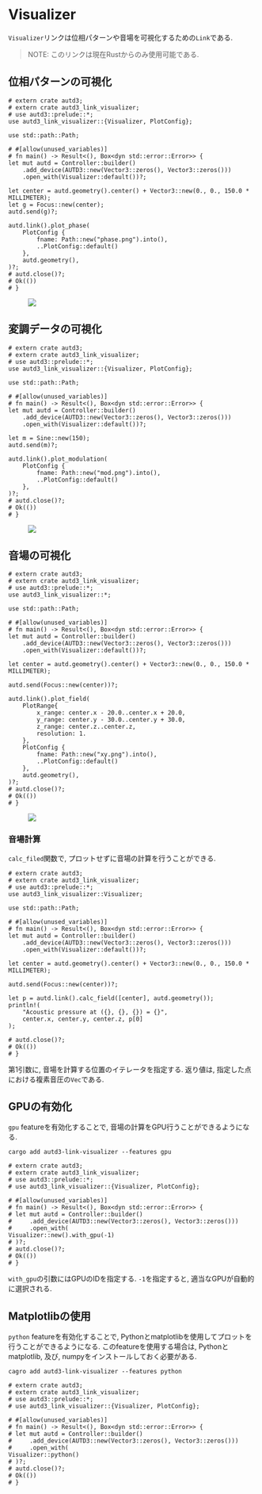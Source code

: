# Visualizer

`Visualizer`リンクは位相パターンや音場を可視化するための`Link`である.

> NOTE:
> このリンクは現在Rustからのみ使用可能である.

## 位相パターンの可視化

```rust,edition2021
# extern crate autd3;
# extern crate autd3_link_visualizer;
# use autd3::prelude::*;
use autd3_link_visualizer::{Visualizer, PlotConfig};

use std::path::Path;

# #[allow(unused_variables)]
# fn main() -> Result<(), Box<dyn std::error::Error>> {
let mut autd = Controller::builder()
    .add_device(AUTD3::new(Vector3::zeros(), Vector3::zeros()))
    .open_with(Visualizer::default())?;

let center = autd.geometry().center() + Vector3::new(0., 0., 150.0 * MILLIMETER);
let g = Focus::new(center);
autd.send(g)?;

autd.link().plot_phase(
    PlotConfig {
        fname: Path::new("phase.png").into(),
        ..PlotConfig::default()
    },
    autd.geometry(),
)?;
# autd.close()?;
# Ok(())
# }
```

<figure>
  <img src="../../fig/Users_Manual/phase.png"/>
</figure>

## 変調データの可視化

```rust,edition2021
# extern crate autd3;
# extern crate autd3_link_visualizer;
# use autd3::prelude::*;
use autd3_link_visualizer::{Visualizer, PlotConfig};

use std::path::Path;

# #[allow(unused_variables)]
# fn main() -> Result<(), Box<dyn std::error::Error>> {
let mut autd = Controller::builder()
    .add_device(AUTD3::new(Vector3::zeros(), Vector3::zeros()))
    .open_with(Visualizer::default())?;

let m = Sine::new(150);
autd.send(m)?;

autd.link().plot_modulation(
    PlotConfig {
        fname: Path::new("mod.png").into(),
        ..PlotConfig::default()
    },
)?;
# autd.close()?;
# Ok(())
# }
```

<figure>
  <img src="../../fig/Users_Manual/mod.png"/>
</figure>

## 音場の可視化

```rust,edition2021
# extern crate autd3;
# extern crate autd3_link_visualizer;
# use autd3::prelude::*;
use autd3_link_visualizer::*;

use std::path::Path;

# #[allow(unused_variables)]
# fn main() -> Result<(), Box<dyn std::error::Error>> {
let mut autd = Controller::builder()
    .add_device(AUTD3::new(Vector3::zeros(), Vector3::zeros()))
    .open_with(Visualizer::default())?;

let center = autd.geometry().center() + Vector3::new(0., 0., 150.0 * MILLIMETER);

autd.send(Focus::new(center))?;

autd.link().plot_field(
    PlotRange{ 
        x_range: center.x - 20.0..center.x + 20.0,
        y_range: center.y - 30.0..center.y + 30.0,
        z_range: center.z..center.z,
        resolution: 1.
    },
    PlotConfig {
        fname: Path::new("xy.png").into(),
        ..PlotConfig::default()
    },
    autd.geometry(),
)?;
# autd.close()?;
# Ok(())
# }
```

<figure>
  <img src="../../fig/Users_Manual/xy.png"/>
</figure>

### 音場計算

`calc_filed`関数で, プロットせずに音場の計算を行うことができる.

```rust,edition2021
# extern crate autd3;
# extern crate autd3_link_visualizer;
# use autd3::prelude::*;
use autd3_link_visualizer::Visualizer;

use std::path::Path;

# #[allow(unused_variables)]
# fn main() -> Result<(), Box<dyn std::error::Error>> {
let mut autd = Controller::builder()
    .add_device(AUTD3::new(Vector3::zeros(), Vector3::zeros()))
    .open_with(Visualizer::default())?;

let center = autd.geometry().center() + Vector3::new(0., 0., 150.0 * MILLIMETER);

autd.send(Focus::new(center))?;

let p = autd.link().calc_field([center], autd.geometry());
println!(
    "Acoustic pressure at ({}, {}, {}) = {}",
    center.x, center.y, center.z, p[0]
);

# autd.close()?;
# Ok(())
# }
```

第1引数に, 音場を計算する位置のイテレータを指定する.
返り値は, 指定した点における複素音圧の`Vec`である.

## GPUの有効化

`gpu` featureを有効化することで, 音場の計算をGPU行うことができるようになる.

```shell
cargo add autd3-link-visualizer --features gpu
```

```rust,ignore,edition2021
# extern crate autd3;
# extern crate autd3_link_visualizer;
# use autd3::prelude::*;
# use autd3_link_visualizer::{Visualizer, PlotConfig};

# #[allow(unused_variables)]
# fn main() -> Result<(), Box<dyn std::error::Error>> {
# let mut autd = Controller::builder()
#     .add_device(AUTD3::new(Vector3::zeros(), Vector3::zeros()))
#     .open_with(
Visualizer::new().with_gpu(-1)
# )?;
# autd.close()?;
# Ok(())
# }
```

`with_gpu`の引数にはGPUのIDを指定する. `-1`を指定すると, 適当なGPUが自動的に選択される.

## Matplotlibの使用

`python` featureを有効化することで, Pythonとmatplotlibを使用してプロットを行うことができるようになる.
このfeatureを使用する場合は, Pythonとmatplotlib, 及び, numpyをインストールしておく必要がある.

```shell
cagro add autd3-link-visualizer --features python
```

```rust,ignore,edition2021
# extern crate autd3;
# extern crate autd3_link_visualizer;
# use autd3::prelude::*;
# use autd3_link_visualizer::{Visualizer, PlotConfig};

# #[allow(unused_variables)]
# fn main() -> Result<(), Box<dyn std::error::Error>> {
# let mut autd = Controller::builder()
#     .add_device(AUTD3::new(Vector3::zeros(), Vector3::zeros()))
#     .open_with(
Visualizer::python()
# )?;
# autd.close()?;
# Ok(())
# }
```
